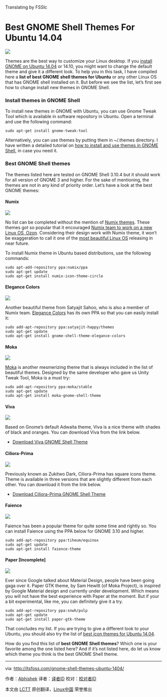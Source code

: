 Translating by FSSlc

Best GNOME Shell Themes For Ubuntu 14.04
================================================================================
![](http://itsfoss.itsfoss.netdna-cdn.com/wp-content/uploads/2015/01/Best_Gnome_Shell_Themes.jpeg)

Themes are the best way to customize your Linux desktop. If you [install GNOME on Ubuntu 14.04][1] or 14.10, you might want to change the default theme and give it a different look. To help you in this task, I have compiled here a **list of best GNOME shell themes for Ubuntu** or any other Linux OS that has GNOME shell installed on it. But before we see the list, let’s first see how to change install new themes in GNOME Shell.

### Install themes in GNOME Shell ###

To install new themes in GNOME with Ubuntu, you can use Gnome Tweak Tool which is available in software repository in Ubuntu. Open a terminal and use the following command:

    sudo apt-get install gnome-tweak-tool

Alternatively, you can use themes by putting them in ~/.themes directory. I have written a detailed tutorial on [how to install and use themes in GNOME Shell][2], in case you need it.

### Best GNOME Shell themes ###

The themes listed here are tested on GNOME Shell 3.10.4 but it should work for all version of GNOME 3 and higher. For the sake of mentioning, the themes are not in any kind of priority order. Let’s have a look at the best GNOME themes:

#### Numix ####

![](http://itsfoss.itsfoss.netdna-cdn.com/wp-content/uploads/2014/02/mockups_numix_5.jpeg)

No list can be completed without the mention of [Numix themes][3]. These themes got so popular that it encouraged [Numix team to work on a new Linux OS, Ozon][4]. Considering their design work with Numix theme, it won’t be exaggeration to call it one of the [most beautiful Linux OS][5] releasing in near future.

To install Numix theme in Ubuntu based distributions, use the following commands:

    sudo apt-add-repository ppa:numix/ppa
    sudo apt-get update
    sudo apt-get install numix-icon-theme-circle

#### Elegance Colors ####

![](http://itsfoss.itsfoss.netdna-cdn.com/wp-content/uploads/2015/01/Elegance_Colors_Theme_GNOME_Shell.jpeg)

Another beautiful theme from Satyajit Sahoo, who is also a member of Numix team. [Elegance Colors][6] has its own PPA so that you can easily install it:

    sudo add-apt-repository ppa:satyajit-happy/themes
    sudo apt-get update
    sudo apt-get install gnome-shell-theme-elegance-colors

#### Moka ####

![](http://itsfoss.itsfoss.netdna-cdn.com/wp-content/uploads/2015/01/Moka_GNOME_Shell.jpeg)

[Moka][7] is another mesmerizing theme that is always included in the list of beautiful themes. Designed by the same developer who gave us Unity Tweak Tool, Moka is a must try:

    sudo add-apt-repository ppa:moka/stable
    sudo apt-get update
    sudo apt-get install moka-gnome-shell-theme

#### Viva ####

![](http://itsfoss.itsfoss.netdna-cdn.com/wp-content/uploads/2015/01/Viva_GNOME_Theme.jpg)

Based on Gnome’s default Adwaita theme, Viva is a nice theme with shades of black and oranges. You can download Viva from the link below.

- [Download Viva GNOME Shell Theme][8]

#### Ciliora-Prima ####

![](http://itsfoss.itsfoss.netdna-cdn.com/wp-content/uploads/2015/01/Ciliora_Prima_Gnome_Shell.jpeg)

Previously known as Zukitwo Dark, Ciliora-Prima has square icons theme. Theme is available in three versions that are slightly different from each other. You can download it from the link below.

- [Download Ciliora-Prima GNOME Shell Theme][9]

#### Faience ####

![](http://itsfoss.itsfoss.netdna-cdn.com/wp-content/uploads/2015/01/Faience_GNOME_Shell_Theme.jpeg)

Faience has been a popular theme for quite some time and rightly so. You can install Faience using the PPA below for GNOME 3.10 and higher.

    sudo add-apt-repository ppa:tiheum/equinox
    sudo apt-get update
    sudo apt-get install faience-theme

#### Paper [Incomplete] ####

![](http://itsfoss.itsfoss.netdna-cdn.com/wp-content/uploads/2015/01/Paper_GTK_Theme.jpeg)

Ever since Google talked about Material Design, people have been going gaga over it. Paper GTK theme, by Sam Hewitt (of Moka Project), is inspired by Google Material design and currently under development. Which means you will not have the best experience with Paper at the moment. But if your a bit experimental, like me, you can definitely give it a try.

    sudo add-apt-repository ppa:snwh/pulp
    sudo apt-get update
    sudo apt-get install paper-gtk-theme

That concludes my list. If you are trying to give a different look to your Ubuntu, you should also try the list of [best icon themes for Ubuntu 14.04][10].

How do you find this list of **best GNOME Shell themes**? Which one is your favorite among the one listed here? And if it’s not listed here, do let us know which theme you think is the best GNOME Shell theme.

--------------------------------------------------------------------------------

via: http://itsfoss.com/gnome-shell-themes-ubuntu-1404/

作者：[Abhishek][a]
译者：[译者ID](https://github.com/译者ID)
校对：[校对者ID](https://github.com/校对者ID)

本文由 [LCTT](https://github.com/LCTT/TranslateProject) 原创翻译，[Linux中国](http://linux.cn/) 荣誉推出

[a]:http://itsfoss.com/author/Abhishek/
[1]:http://itsfoss.com/how-to-install-gnome-in-ubuntu-14-04/
[2]:http://itsfoss.com/install-switch-themes-gnome-shell/
[3]:https://numixproject.org/
[4]:http://itsfoss.com/numix-linux-distribution/
[5]:http://itsfoss.com/new-beautiful-linux-2015/
[6]:http://satya164.deviantart.com/art/Gnome-Shell-Elegance-Colors-305966388
[7]:http://mokaproject.com/
[8]:https://github.com/vivaeltopo/gnome-shell-theme-viva
[9]:http://zagortenay333.deviantart.com/art/Ciliora-Prima-Shell-451947568
[10]:http://itsfoss.com/best-icon-themes-ubuntu-1404/
